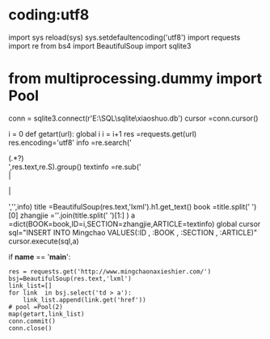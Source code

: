 # coding:utf8
import sys
reload(sys)
sys.setdefaultencoding('utf8')
import requests
import re
from bs4 import BeautifulSoup
import sqlite3
# from multiprocessing.dummy import  Pool

conn = sqlite3.connect(r'E:\SQL\sqlite\xiaoshuo.db')
cursor =conn.cursor()


i = 0
def getart(url):
    global i
    i = i+1
    res =requests.get(url)
    res.encoding='utf8'
    info =re.search('<div style="clear:both"></div>(.*?)<div style="clear:both"></div>',res.text,re.S).group()
    textinfo =re.sub('<div style="clear:both"></div>|<p>|</p>','',info)
    title =BeautifulSoup(res.text,'lxml').h1.get_text()
    book =title.split(' ')[0]
    zhangjie =''.join(title.split(' ')[1:] )
    a =dict(BOOK=book,ID=i,SECTION=zhangjie,ARTICLE=textinfo)
    global cursor
    sql="INSERT INTO Mingchao  VALUES(:ID , :BOOK , :SECTION , :ARTICLE)"
    cursor.execute(sql,a)

if __name__ == '__main__':

    res = requests.get('http://www.mingchaonaxieshier.com/')
    bsj=BeautifulSoup(res.text,'lxml')
    link_list=[]
    for link  in bsj.select('td > a'):
        link_list.append(link.get('href'))
    # pool =Pool(2)
    map(getart,link_list)
    conn.commit()
    conn.close()











